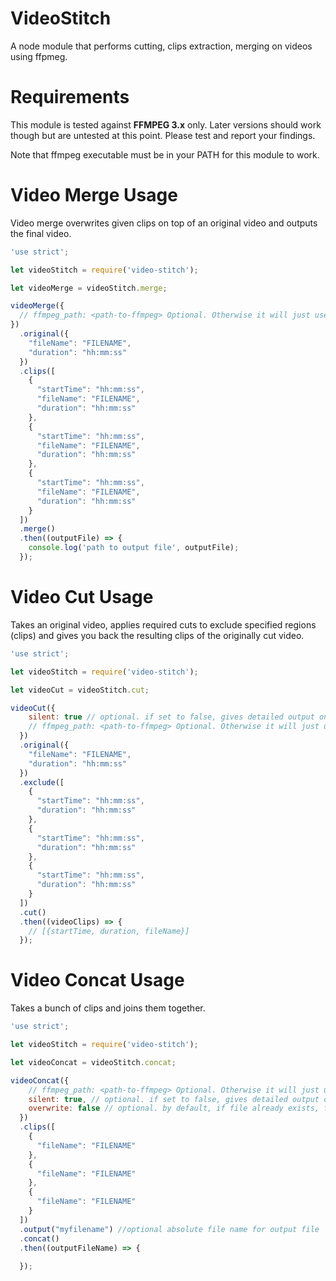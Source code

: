 # VideoStitch
A node module that performs cutting, clips extraction, merging on videos using ffpmeg.

# Requirements
This module is tested against **FFMPEG 3.x** only. Later versions should work though but are untested at this point. 
Please test and report your findings. 

Note that ffmpeg executable must be in your PATH for this module to work.

# Video Merge Usage
Video merge overwrites given clips on top of an original video and outputs the final video.



```javascript
'use strict';

let videoStitch = require('video-stitch');

let videoMerge = videoStitch.merge;

videoMerge({
  // ffmpeg_path: <path-to-ffmpeg> Optional. Otherwise it will just use ffmpeg on your $PATH
})
  .original({
    "fileName": "FILENAME",
    "duration": "hh:mm:ss"
  })
  .clips([
    {
      "startTime": "hh:mm:ss",
      "fileName": "FILENAME",
      "duration": "hh:mm:ss"
    },
    {
      "startTime": "hh:mm:ss",
      "fileName": "FILENAME",
      "duration": "hh:mm:ss"
    },
    {
      "startTime": "hh:mm:ss",
      "fileName": "FILENAME",
      "duration": "hh:mm:ss"
    }
  ])
  .merge()
  .then((outputFile) => {
    console.log('path to output file', outputFile);
  });
```

# Video Cut Usage
Takes an original video, applies required cuts to exclude specified regions (clips) and gives you back the resulting clips of the originally cut video.

```javascript
'use strict';

let videoStitch = require('video-stitch');

let videoCut = videoStitch.cut;

videoCut({
    silent: true // optional. if set to false, gives detailed output on console
    // ffmpeg_path: <path-to-ffmpeg> Optional. Otherwise it will just use ffmpeg on your $PATH
  })
  .original({
    "fileName": "FILENAME",
    "duration": "hh:mm:ss"
  })
  .exclude([
    {
      "startTime": "hh:mm:ss",
      "duration": "hh:mm:ss"
    },
    {
      "startTime": "hh:mm:ss",
      "duration": "hh:mm:ss"
    },
    {
      "startTime": "hh:mm:ss",
      "duration": "hh:mm:ss"
    }
  ])
  .cut()
  .then((videoClips) => {
    // [{startTime, duration, fileName}]
  });
```

# Video Concat Usage
Takes a bunch of clips and joins them together.

```javascript
'use strict';

let videoStitch = require('video-stitch');

let videoConcat = videoStitch.concat;

videoConcat({
    // ffmpeg_path: <path-to-ffmpeg> Optional. Otherwise it will just use ffmpeg on your $PATH
    silent: true, // optional. if set to false, gives detailed output on console
    overwrite: false // optional. by default, if file already exists, ffmpeg will ask for overwriting in console and that pause the process. if set to true, it will force overwriting. if set to false it will prevent overwriting.
  })
  .clips([
    {
      "fileName": "FILENAME"
    },
    {
      "fileName": "FILENAME"
    },
    {
      "fileName": "FILENAME"
    }
  ])
  .output("myfilename") //optional absolute file name for output file
  .concat()
  .then((outputFileName) => {
    
  });
```
